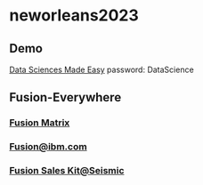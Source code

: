 # neworleans2023


## Demo

[Data Sciences Made Easy](https://www.figma.com/proto/Nu7E6ruj3xmuxuQaKzkB0B/Data-Sciences-Made-Easy?page-id=2512%3A6369&node-id=4315%3A608&viewport=108%2C-3629%2C0.18&scaling=contain&starting-point-node-id=4315%3A608)  password: DataScience


## Fusion-Everywhere

### [Fusion Matrix](https://www.ibm.com/docs/en/storage-fusion/2.5?topic=services-storage-fusion-support-matrix)
### [Fusion@ibm.com](https://www.ibm.com/products/storage-fusion)
### [Fusion Sales Kit@Seismic](https://ibm.seismic.com/Link/Content/DCgFfq4m3dm9MG7BgD3X6qP7dHWd)


